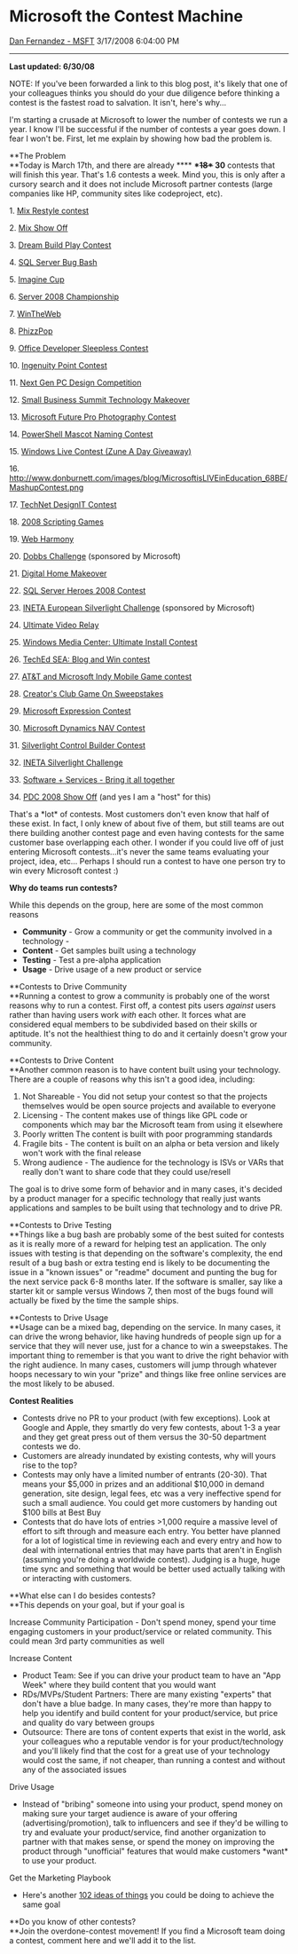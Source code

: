 <div id="page">

# Microsoft the Contest Machine

[Dan Fernandez -
MSFT](https://social.msdn.microsoft.com/profile/Dan%20Fernandez%20-%20MSFT)
3/17/2008 6:04:00 PM

-----

<div id="content">

**Last updated: 6/30/08**

NOTE: If you've been forwarded a link to this blog post, it's likely
that one of your colleagues thinks you should do your due diligence
before thinking a contest is the fastest road to salvation. It isn't,
here's why...

I'm starting a crusade at Microsoft to lower the number of contests we
run a year. I know I'll be successful if the number of contests a year
goes down. I fear I won't be. First, let me explain by showing how bad
the problem is.

**The Problem  
**Today is March 17th, and there are already **** **\*~~18\*~~ 30**
contests that will finish this year. That's 1.6 contests a week. Mind
you, this is only after a cursory search and it does not include
Microsoft partner contests (large companies like HP, community sites
like codeproject, etc).

1\. [Mix Restyle contest](http://visitmix.com/2008/restyle/)

2\. [Mix Show Off](http://visitmix.com/2008/showoff/)

3\. [Dream Build Play
Contest](http://www.dreambuildplay.com/main/default.aspx)

4\. [SQL Server Bug
Bash](http://connect.microsoft.com/SQLServer/content/content.aspx?ContentID=7734)

5\. [Imagine
Cup](http://imaginecup.com/Competition/mycompetitionportal.aspx?competitionId=12)

6\. [Server 2008
Championship](http://www.microsoft.com/hk/technet/serverchampionships2008/default.aspx)

7\. [WinTheWeb](http://mswtw.com/)

8\.
[PhizzPop](http://phizzpop.visitmix.com/tags/Phizz+Pop/Contest/default.aspx)

9\. [Office Developer Sleepless
Contest](http://blogs.msdn.com/odc2008/archive/2008/02/01/sleepless-developer-contest-update.aspx)

10\. [Ingenuity Point
Contest](http://www.theingenuitypoint.com/main/default.aspx)

11\. [Next Gen PC Design Competition](http://www.nextgendesigncomp.com/)

12\. [Small Business Summit Technology
Makeover](https://www.sbsummit.com/Tech-Makeover-Rules.aspx)

13\. [Microsoft Future Pro Photography
Contest](http://prophoto.microsoft.avitivacorp.com/Site.aspx)

14\. [PowerShell Mascot Naming
Contest](http://blogs.msdn.com/powershell/archive/2008/03/04/mascot-naming-contest.aspx)

15\. [Windows Live Contest (Zune A Day
Giveaway)](http://www.windowslive-hotmail.com/ZuneADay/index-enus.html?ocid=EML_PROED_Mobile_Zune_Email_EN)

16\.
<http://www.donburnett.com/images/blog/MicrosoftisLIVEinEducation_68BE/MashupContest.png>

17\. [TechNet DesignIT
Contest](http://technet.microsoft.com/en-gb/competition/bb977695.aspx)

18\. [2008 Scripting
Games](https://www.microsoft.com/technet/scriptcenter/funzone/games/games08.mspx)

19\. [Web
Harmony](http://www.microsoft.com/uk/expression/webharmony/competition/)

20\. [Dobbs Challenge](http://dobbschallenge.com/) (sponsored by
Microsoft)

21\. [Digital Home
Makeover](http://www.wegotserved.co.uk/2008/03/25/win-a-10000-digital-home-makeover-from-microsoft/)

22\. [SQL Server
Heroes 2008 Contest](http://blogs.msdn.com/sqlheroes/pages/sql-heroes-2008-official-contest-rules.aspx)

23\. [INETA European Silverlight
Challenge](http://www.silverlightchallenge.eu/Default.aspx?AspxAutoDetectCookieSupport=1)
(sponsored by Microsoft)

24\. [Ultimate Video
Relay](http://www.ultimatevideorelay.com/contest/index)

25\. [Windows Media Center: Ultimate Install
Contest](http://www.microsoft.com/windows/products/winfamily/mediacenter/ceinstaller/ultimateinstallcontest.mspx)

26\. [TechEd SEA: Blog and Win
contest](http://www.microsoft.com/malaysia/techedsea2008/contest.mspx)

27\. [AT\&T and Microsoft Indy Mobile Game
contest](http://www.1up.com/do/newsStory?cId=3167674)

28\. [Creator's Club Game On
Sweepstakes](https://microsoft.eprize.net/xnabeta/index.tbapp)

29\. [Microsoft Expression
Contest](http://www.microsoft.com/centroamerica/msexpresion/default-en.aspx)

30\. [Microsoft Dynamics NAV Contest](http://navision-contest.com/)

31\. [Silverlight Control Builder
Contest](http://gosilverlight.org/Default.aspx)

32\. [INETA Silverlight Challenge](http://www.ineta.org/silverlight/)

33\. [Software + Services - Bring it all
together](http://www.bringitalltogether.asia/)

34\. [PDC 2008 Show
Off](http://microsoftpdc.com/Social/Contest/ShowOff.aspx) (and yes I am
a "host" for this)

That's a \*lot\* of contests. Most customers don't even know that half
of these exist. In fact, I only knew of about five of them, but still
teams are out there building another contest page and even having
contests for the same customer base overlapping each other. I wonder if
you could live off of just entering Microsoft contests...it's never the
same teams evaluating your project, idea, etc... Perhaps I should run a
contest to have one person try to win every Microsoft contest :)

**Why do teams run contests?**

While this depends on the group, here are some of the most common
reasons

  - **Community** - Grow a community or get the community involved in a
    technology -
  - **Content** - Get samples built using a technology
  - **Testing** - Test a pre-alpha application
  - **Usage** - Drive usage of a new product or service

**Contests to Drive Community  
**Running a contest to grow a community is probably one of the worst
reasons why to run a contest. First off, a contest pits users
<span class="underline">*against*</span> users rather than having users
work *<span class="underline">with</span>* each other. It forces what
are considered equal members to be subdivided based on their skills or
aptitude. It's not the healthiest thing to do and it certainly doesn't
grow your community.

**Contests to Drive Content  
**Another common reason is to have content built using your technology.
There are a couple of reasons why this isn't a good idea, including:

1.  Not Shareable - You did not setup your contest so that the projects
    themselves would be open source projects and available to everyone
2.  Licensing - The content makes use of things like GPL code or
    components which may bar the Microsoft team from using it elsewhere
3.  Poorly written The content is built with poor programming standards
4.  Fragile bits - The content is built on an alpha or beta version and
    likely won't work with the final release
5.  Wrong audience - The audience for the technology is ISVs or VARs
    that really don't want to share code that they could use/resell

The goal is to drive some form of behavior and in many cases, it's
decided by a product manager for a specific technology that really just
wants applications and samples to be built using that technology and to
drive PR.   

**Contests to Drive Testing  
**Things like a bug bash are probably some of the best suited for
contests as it is really more of a reward for helping test an
application. The only issues with testing is that depending on the
software's complexity, the end result of a bug bash or extra testing end
is likely to be documenting the issue in a "known issues" or "readme"
document and punting the bug for the next service pack 6-8 months later.
If the software is smaller, say like a starter kit or sample versus
Windows 7, then most of the bugs found will actually be fixed by the
time the sample ships.  

**Contests to Drive Usage  
**Usage can be a mixed bag, depending on the service. In many cases, it
can drive the wrong behavior, like having hundreds of people sign up for
a service that they will never use, just for a chance to win a
sweepstakes. The important thing to remember is that you want to drive
the right behavior with the right audience. In many cases, customers
will jump through whatever hoops necessary to win your "prize" and
things like free online services are the most likely to be abused.  

**Contest Realities**

  - Contests drive no PR to your product (with few exceptions). Look at
    Google and Apple, they smartly do very few contests, about 1-3 a
    year and they get great press out of them versus the 30-50
    department contests we do.
  - Customers are already inundated by existing contests, why will yours
    rise to the top?
  - Contests may only have a limited number of entrants (20-30). That
    means your $5,000 in prizes and an additional $10,000 in demand
    generation, site design, legal fees, etc was a very ineffective
    spend for such a small audience. You could get more customers by
    handing out $100 bills at Best Buy
  - Contests that do have lots of entries \>1,000 require a massive
    level of effort to sift through and measure each entry. You better
    have planned for a lot of logistical time in reviewing each and
    every entry and how to deal with international entries that may have
    parts that aren't in English (assuming you're doing a worldwide
    contest). Judging is a huge, huge time sync and something that would
    be better used actually talking with or interacting with customers.

**What else can I do besides contests?  
**This depends on your goal, but if your goal is

Increase Community Participation - Don't spend money, spend your time
engaging customers in your product/service or related community. This
could mean 3rd party communities as well

Increase Content

  - Product Team: See if you can drive your product team to have an "App
    Week" where they build content that you would want
  - RDs/MVPs/Student Partners: There are many existing "experts" that
    don't have a blue badge. In many cases, they're more than happy to
    help you identify and build content for your product/service, but
    price and quality do vary between groups
  - Outsource: There are tons of content experts that exist in the
    world, ask your colleagues who a reputable vendor is for your
    product/technology and you'll likely find that the cost for a great
    use of your technology would cost the same, if not cheaper, than
    running a contest and without any of the associated issues

Drive Usage

  - Instead of "bribing" someone into using your product, spend money on
    making sure your target audience is aware of your offering
    (advertising/promotion), talk to influencers and see if they'd be
    willing to try and evaluate your product/service, find another
    organization to partner with that makes sense, or spend the money on
    improving the product through "unofficial" features that would make
    customers \*want\* to use your product.

Get the Marketing Playbook

  - Here's another [102 ideas of
    things](http://www.amazon.com/Marketing-Playbook-Manual-Growing-Organizations-102/dp/0975527800/ref=sr_1_5?ie=UTF8&s=books&qid=1205791026&sr=8-5)
    you could be doing to achieve the same goal

**Do you know of other contests?  
**Join the overdone-contest movement\! If you find a Microsoft team
doing a contest, comment here and we'll add it to the list.

</div>

</div>
